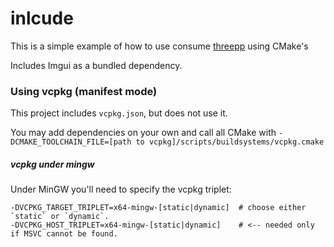 # inlcude

This is a simple example of how to use consume [threepp](https://github.com/markaren/threepp) using CMake's

Includes Imgui as a bundled dependency.


### Using vcpkg (manifest mode)

This project includes `vcpkg.json`, but does not use it. 

You may add dependencies on your own and
call all CMake with `-DCMAKE_TOOLCHAIN_FILE=[path to vcpkg]/scripts/buildsystems/vcpkg.cmake`

##### vcpkg under mingw
Under MinGW you'll need to specify the vcpkg triplet:
```shell
-DVCPKG_TARGET_TRIPLET=x64-mingw-[static|dynamic]  # choose either `static` or `dynamic`.
-DVCPKG_HOST_TRIPLET=x64-mingw-[static|dynamic]    # <-- needed only if MSVC cannot be found. 
```
